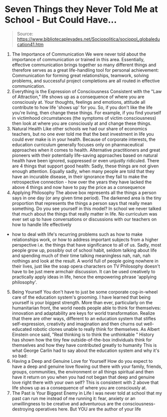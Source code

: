 # Seven Things they Never Told Me at School - But Could Have...

> Source: https://www.bibliotecapleyades.net/Sociopolitica/sociopol_globaleducation41.htm

1. The Importance
of Communication
We were never
told about the importance of communication or trained in this
area.
Essentially,
effective communication brings together so many different things
and therefore serves as a great life-handling tool for personal
achievement:
Communication for forming great relationships, teamwork,
solving problems, and successful project completions
are
all routed in effective communication.
2. Everything
is the Expression of Consciousness
Consistent with
the "Law
of Attraction," life shows up as a consequence of
where you are consciously at.
Your thoughts,
feelings and emotions, attitude
all contribute to how life
'shows up' for you. So, if you don't like the life you're
living, then change these things.
For example, if
you find yourself in victimhood circumstances (the symptoms of
victim consciousness) then look at where you are consciously at
and change these things.
3. Natural
Health
Like other
schools we had our share of economics teachers, but no one ever
told me that the best investment in life you could ever make is in
your health.
Because of
corporate interests, the education curriculum generally focuses
only on
pharmaceutical approaches when it comes to health.
Alternative
practitioners and great pioneers with their potentially
life-saving approaches based on natural health have been
ignored, suppressed or even unjustly ridiculed.
There are 4 things that support
good health:
Sadly, these
things are not given enough attention.
Equally sadly,
when many people are told that they have an incurable disease,
in their ignorance they fail to make the retrospective
connection - how over the years they have lacked the above 4
things and now have to pay the price as a consequence
4. Applying
Philosophy
The above box
represents all the things a person says in one day (or any given
time period). The darkened
area is the tiny proportion that represents the things a person
says that really mean something.
Do you see yourself in this
model?
In school we
never talked that much about the things that really matter in
life. No curriculum was ever set up to have conversations or
discussions with our teachers on how to handle life effectively
- how to deal with life's recurring problems such as how to make
relationships work, or how to address important subjects from a
higher perspective
i.e. the things that have significance to
all of us.
Sadly, most
people grow up, possibly out of school habit, seldom talking
about life and spending much of their time talking meaningless
nah, nah, nah nothings
and look at the result.
A world full of
people going nowhere in their lives, just like the soap opera
characters on TV
Philosophy
doesn't have to be just mere armchair discussion. It can be used
creatively to practically apply ideas in life, hence the
empowering phrase 'applying philosophy'.
5. Being
Yourself
You don't have
to just be some corporate cog-in-wheel care of the education
system's grooming. I have learned
that being yourself is your biggest strength.
More than ever,
particularly on the humanitarian front, the world needs people
able to think for themselves:
innovation and adaptability are
keys for world transformation.
Realize that
there are other ways, different to an education system that stifles
self-expression, creativity and imagination and then
churns out well-educated robotic clones unable to really think
for themselves.
As Albert
Einstein once said,
"Real
thinking is to think the unthinkable
"
History has
shown how the tiny few outside-of-the-box individuals think for
themselves and how they have contributed greatly to humanity
This is what
George Carlin had to say about the education system and why
it's so bad:
6. Having a
Deep and Genuine Love for Yourself
How do you
expect to have a deep and genuine love flowing out there with
your family, friends, groups, communities, the environment or
all things spiritual
and then have it return on you when you
had not began that deep and genuine love right there with your
own self?
This is
consistent with 2 above that life shows up as a consequence of
where
you are consciously at.
7. The Past
is Your Biggest Enemy in Life
I was never
told at school that my past can run me instead of me running it:
fear,
anxiety or an unwillingness to be creative and adventurous
are the consciousness-destroying operatives here.
But YOU are the
author of your life
